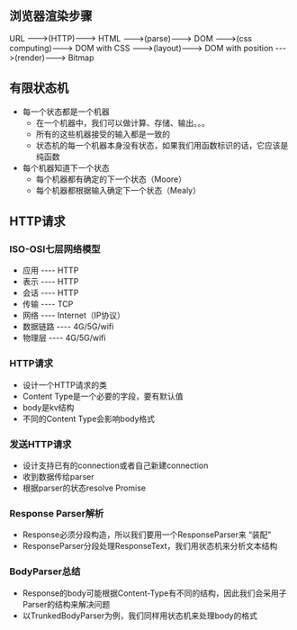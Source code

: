 ## 浏览器渲染步骤

URL --->(HTTP)---> HTML --->(parse)---> DOM --->(css computing)---> DOM with CSS --->(layout)---> DOM with position --->(render)---> Bitmap


## 有限状态机

* 每一个状态都是一个机器
    * 在一个机器中，我们可以做计算、存储、输出。。。
    * 所有的这些机器接受的输入都是一致的
    * 状态机的每一个机器本身没有状态，如果我们用函数标识的话，它应该是纯函数
* 每个机器知道下一个状态
    * 每个机器都有确定的下一个状态（Moore）
    * 每个机器都根据输入确定下一个状态（Mealy）


## HTTP请求

### ISO-OSI七层网络模型

* 应用 ---- HTTP
* 表示 ---- HTTP
* 会话 ---- HTTP
* 传输 ---- TCP
* 网络 ---- Internet（IP协议）
* 数据链路 ---- 4G/5G/wifi
* 物理层 ---- 4G/5G/wifi

### HTTP请求

* 设计一个HTTP请求的类
* Content Type是一个必要的字段，要有默认值
* body是kv结构
* 不同的Content Type会影响body格式

### 发送HTTP请求

* 设计支持已有的connection或者自己新建connection
* 收到数据传给parser
* 根据parser的状态resolve Promise

### Response Parser解析

* Response必须分段构造，所以我们要用一个ResponseParser来 “装配”
* ResponseParser分段处理ResponseText，我们用状态机来分析文本结构

### BodyParser总结

* Response的body可能根据Content-Type有不同的结构，因此我们会采用子Parser的结构来解决问题
* 以TrunkedBodyParser为例，我们同样用状态机来处理body的格式
